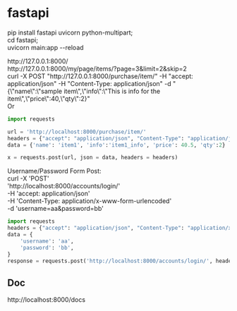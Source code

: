 # fastapi
pip install fastapi uvicorn python-multipart; <br>
cd fastapi; <br>
uvicorn main:app --reload

<p>
http://127.0.0.1:8000/
  <br>
http://127.0.0.1:8000/my/page/items/?page=3&limit=2&skip=2
<br>
curl -X POST "http://127.0.0.1:8000/purchase/item/" -H "accept: application/json" -H "Content-Type: application/json" -d "{\"name\":\"sample item\",\"info\":\"This is info for the item\",\"price\":40,\"qty\":2}"
<br>Or

```python
import requests

url = 'http://localhost:8000/purchase/item/'
headers = {"accept": "application/json", "Content-Type": "application/json"}
data = {'name': 'item1', 'info':'item1_info', 'price': 40.5, 'qty':2}

x = requests.post(url, json = data, headers = headers)
```

Username/Password Form Post: 
<br>
curl -X 'POST' \
  'http://localhost:8000/accounts/login/' \
  -H 'accept: application/json' \
  -H 'Content-Type: application/x-www-form-urlencoded' \
  -d 'username=aa&password=bb'
 
```python
import requests
headers = {"accept": "application/json", "Content-Type": "application/x-www-form-urlencoded"}
data = {
    'username': 'aa',
    'password': 'bb',
}
response = requests.post('http://localhost:8000/accounts/login/', headers=headers, data=data) 
```
  
## Doc
  http://localhost:8000/docs
